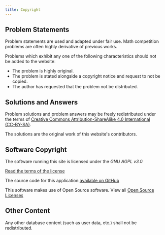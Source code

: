 ```yaml
---
title: Copyright
---
```


## Problem Statements

Problem statements are used and adapted under fair use.
Math competition problems are often highly derivative of previous works.

Problems which exhibit any one of the following characteristics should not be added to the website:

- The problem is highly original.
- The problem is stated alongside a copyright notice and request to not be copied.
- The author has requested that the problem not be distributed.

## Solutions and Answers

Problem solutions and problem answers may be freely redistributed under the terms of [Creative Commons Attribution-ShareAlike 4.0 International (CC-BY-SA)](https://creativecommons.org/licenses/by-sa/4.0/).

The solutions are the original work of this website's contributors.

## Software Copyright

The software running this site is licensed under the _GNU AGPL v3.0_

[Read the terms of the license](https://www.gnu.org/licenses/agpl-3.0.html#license-text)

The source code for this application [available on GitHub](https://github.com/BassCodes/math-problems)

This software makes use of Open Source software. View all [Open Source Licenses](./open-source)

## Other Content

Any other database content (such as user data, etc.) shall not be redistributed.
